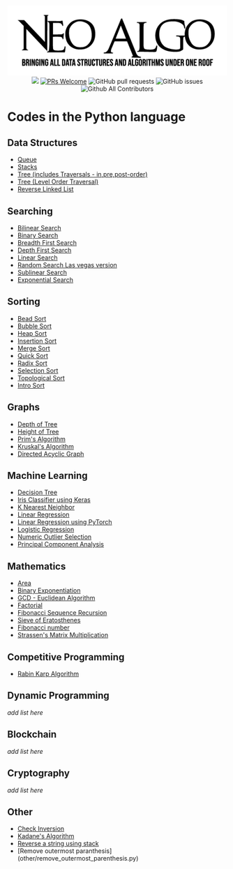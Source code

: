 <p align="center">
    <img src="../img/neo_algo.png"><br>
    <img src="https://img.shields.io/github/license/tesseractcoding/neoalgo?style=flat">
    <a href="http://makeapullrequest.com" target="_blank"><img src="https://img.shields.io/badge/PRs-welcome-brightgreen.svg?style=flat" alt="PRs Welcome"></a>
    <img alt="GitHub pull requests" src="https://img.shields.io/github/issues-pr/tesseractcoding/neoalgo">
    <img alt="GitHub issues" src="https://img.shields.io/github/issues/tesseractcoding/neoalgo">
    <img alt="Github All Contributors" src="https://img.shields.io/github/all-contributors/tesseractcoding/neoalgo">
</p>

# Codes in the Python language

## Data Structures
* [Queue](ds/Queue.py)
* [Stacks](ds/Stacks.py)
* [Tree (includes Traversals - in,pre,post-order)](ds/Tree_Traversals_In_Pre_Post_Order.py)
* [Tree (Level Order Traversal)](ds/Tree_Level_Order_Traversal.py)
* [Reverse Linked List](ds/Reverse_linked_list.py)

## Searching
* [Bilinear Search](search/bilinear.py)
* [Binary Search](search/binarysearch.py)
* [Breadth First Search](search/bfs.py)
* [Depth First Search](search/dfs.py)
* [Linear Search](search/Linear_Search.py)
* [Random Search Las vegas version](search/random_search_las_vegas.py)
* [Sublinear Search](search/Sublinear_search.ipynb)
* [Exponential Search](search/exponential_search.py)

## Sorting
* [Bead Sort](sort/Bead_Sort.py)
* [Bubble Sort](sort/Bubble_Sort.py)
* [Heap Sort](sort/Heap_sort.py)
* [Insertion Sort](sort/insertion.py)
* [Merge Sort](sort/Merge_Sort.py)
* [Quick Sort](sort/QuickSort.py)
* [Radix Sort](sort/Radix_Sort.py)
* [Selection Sort](sort/Selection_Sort.py)
* [Topological Sort](sort/topological_sort.py)
* [Intro Sort](sort/IntroSort.py)

## Graphs
* [Depth of Tree](graphs/Depth_Of_Tree.py)
* [Height of Tree](graphs/height_of_given_tree.py)
* [Prim's Algorithm](graphs/Prim_Algorithm.py)
* [Kruskal's Algorithm](graphs/Kruskal_Algorithm.py) 
* [Directed Acyclic Graph](graphs/Directed_Acyclic_Graph.py)

## Machine Learning
* [Decision Tree](ml/DecisionTree_From_Scratch.ipynb)
* [Iris Classifier using Keras](ml/Iris_Classifier_using_Keras.ipynb)
* [K Nearest Neighbor](ml/K_nearest_neighbors.ipynb)
* [Linear Regression](ml/Linear_Regression.ipynb)
* [Linear Regression using PyTorch](ml/Linear_Regression_using_PyTorch.ipynb)
* [Logistic Regression](ml/Logistic_Regression.ipynb)
* [Numeric Outlier Selection](ml/Numerical_outlier_method.ipynb)
* [Principal Component Analysis](ml/principal_component_analysis.ipynb)

## Mathematics
* [Area](math/Area.py)
* [Binary Exponentiation](math/Binary_Exponentiation.py)
* [GCD - Euclidean Algorithm](math/GCD_Euclidean_Algorithm.py)
* [Factorial](math/factorial.py)
* [Fibonacci Sequence Recursion](math/fibonacci_recursion.py)
* [Sieve of Eratosthenes](math/prime_number_using_sieve_of_Eratosthenes.py)
* [Fibonacci number](math/Fibonacci.py)
* [Strassen's Matrix Multiplication](math/Strassen's_Matrix_Mul.py)

## Competitive Programming

* [Rabin Karp Algorithm](cp/Rabin_Karp.py)

## Dynamic Programming
_add list here_

## Blockchain
_add list here_


## Cryptography
_add list here_

## Other
* [Check Inversion](other/Check_Inversion.py)
* [Kadane's Algorithm](other/Kadanes_Algorithm.py)
* [Reverse a string using stack](other/Reverse_string_using_stack.py)
* [Remove outermost paranthesis] (other/remove_outermost_parenthesis.py)
